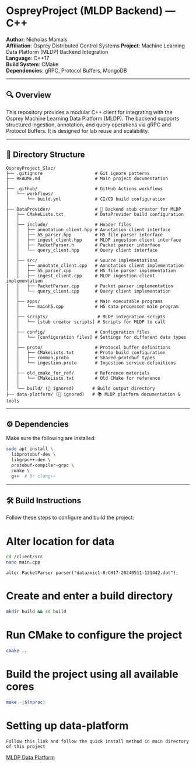 # OspreyProject (MLDP Backend) — C++

**Author**: Nicholas Mamais  
**Affiliation**: Osprey Distributed Control Systems
**Project**: Machine Learning Data Platform (MLDP) Backend Integration  
**Language**: C++17  
**Build System**: CMake  
**Dependencies**: gRPC, Protocol Buffers, MongoDB

---

## 🔍 Overview

This repository provides a modular C++ client for integrating with the Osprey Machine Learning Data Platform (MLDP). The backend supports structured ingestion, annotation, and query operations via gRPC and Protocol Buffers. It is designed for lab reuse and scalability.

---

## 📁 Directory Structure

```text
OspreyProject_Slac/
├── .gitignore                    # Git ignore patterns
├── README.md                     # Main project documentation
│
├── .github/                      # GitHub Actions workflows
│   └── workflows/
│       └── build.yml             # CI/CD build configuration
│
├── DataProvider/                 # 🎯 Backend stub creator for MLDP
│   ├── CMakeLists.txt            # DataProvider build configuration
│   │
│   ├── include/                  # Header files
│   │   ├── annotation_client.hpp # Annotation client interface
│   │   ├── h5_parser.hpp         # H5 file parser interface
│   │   ├── ingest_client.hpp     # MLDP ingestion client interface
│   │   ├── PacketParser.h        # Packet parser interface
│   │   └── query_client.hpp      # Query client interface
│   │
│   ├── src/                      # Source implementations
│   │   ├── annotate_client.cpp   # Annotation client implementation
│   │   ├── h5_parser.cpp         # H5 file parser implementation
│   │   ├── ingest_client.cpp     # MLDP ingestion client implementation
│   │   ├── PacketParser.cpp      # Packet parser implementation
│   │   └── query_client.cpp      # Query client implementation
│   │
│   ├── apps/                     # Main executable programs
│   │   └── mainh5.cpp            # H5 data processor main program
│   │
│   ├── scripts/                   # MLDP integration scripts
│   │   └── [stub creator scripts] # Scripts for MLDP to call
│   │
│   ├── config/                   # Configuration files
│   │   └── [configuration files] # Settings for different data types
│   │
│   ├── proto/                    # Protocol buffer definitions
│   │   ├── CMakeLists.txt        # Proto build configuration
│   │   ├── common.proto          # Shared protobuf types
│   │   └── ingestion.proto       # Ingestion service definitions
│   │
│   ├── old_cmake_for_ref/        # Reference materials
│   │   └── CMakeLists.txt        # Old CMake for reference
│   │
│   └── build/ (🛑 ignored)       # Build output directory
├── data-platform/ (🛑 ignored)   # 📚 MLDP platform documentation & tools
```
---

## ⚙️ Dependencies

Make sure the following are installed:

```bash
sudo apt install \
  libprotobuf-dev \
  libgrpc++-dev \
  protobuf-compiler-grpc \
  cmake \
  g++  # Or clang++
```
---

## 🛠️ Build Instructions

Follow these steps to configure and build the project:

# Alter location for data 
```bash
cd /client/src
nano main.cpp
```
```text
alter PacketParser parser("data/mic1-8-CH17-20240511-121442.dat");
```
# Create and enter a build directory
```bash
mkdir build && cd build
```
# Run CMake to configure the project
```bash
cmake ..
```
# Build the project using all available cores
```bash
make -j$(nproc)
```

# Setting up data-platform
```text
Follow this link and follow the quick install method in main directory of this project
```
[MLDP Data Platform](https://github.com/osprey-dcs/data-platform)
